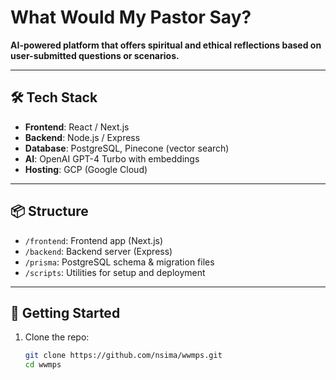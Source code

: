 # What Would My Pastor Say?

**AI-powered platform that offers spiritual and ethical reflections based on user-submitted questions or scenarios.**

---

## 🛠 Tech Stack

- **Frontend**: React / Next.js
- **Backend**: Node.js / Express
- **Database**: PostgreSQL, Pinecone (vector search)
- **AI**: OpenAI GPT-4 Turbo with embeddings
- **Hosting**: GCP (Google Cloud)

---

## 📦 Structure

- `/frontend`: Frontend app (Next.js)
- `/backend`: Backend server (Express)
- `/prisma`: PostgreSQL schema & migration files
- `/scripts`: Utilities for setup and deployment

---

## 🧪 Getting Started

1. Clone the repo:
   ```bash
   git clone https://github.com/nsima/wwmps.git
   cd wwmps

